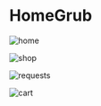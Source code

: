 # HomeGrub

![home](https://user-images.githubusercontent.com/62397382/121791675-7c052680-cbba-11eb-8404-adef9d343ed3.PNG)

![shop](https://user-images.githubusercontent.com/62397382/121791681-8a534280-cbba-11eb-844a-aa1134c4ca54.PNG)

![requests](https://user-images.githubusercontent.com/62397382/121791683-8cb59c80-cbba-11eb-8f92-1619b7e2b5f1.PNG)

![cart](https://user-images.githubusercontent.com/62397382/121791686-8fb08d00-cbba-11eb-96d6-92adfe01b45d.PNG)

